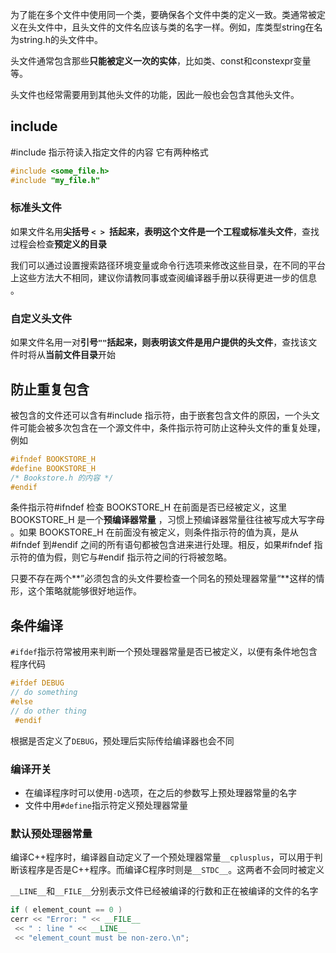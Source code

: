 为了能在多个文件中使用同一个类，要确保各个文件中类的定义一致。类通常被定义在头文件中，且头文件的文件名应该与类的名字一样。例如，库类型string在名为string.h的头文件中。

头文件通常包含那些**只能被定义一次的实体**，比如类、const和constexpr变量等。

头文件也经常需要用到其他头文件的功能，因此一般也会包含其他头文件。

## include

#include 指示符读入指定文件的内容 它有两种格式

``` c++
#include <some_file.h> 
#include "my_file.h" 
```

### 标准头文件

如果文件名用**尖括号 `< > `**括起来，表明这个文件是一个**工程或标准头文件**，查找过程会检查**预定义的目录**

我们可以通过设置搜索路径环境变量或命令行选项来修改这些目录，在不同的平台上这些方法大不相同，建议你请教同事或查阅编译器手册以获得更进一步的信息 。

### 自定义头文件

如果文件名用一对**引号`""`**括起来，则表明该文件是**用户提供的头文件**，查找该文件时将从**当前文件目录**开始

## 防止重复包含

 被包含的文件还可以含有#include 指示符，由于嵌套包含文件的原因，一个头文件可能会被多次包含在一个源文件中，条件指示符可防止这种头文件的重复处理，例如

``` c++
#ifndef BOOKSTORE_H 
#define BOOKSTORE_H 
/* Bookstore.h 的内容 */ 
#endif 
```

 条件指示符#ifndef 检查 BOOKSTORE_H 在前面是否已经被定义，这里 BOOKSTORE_H 是一个**预编译器常量** ，习惯上预编译器常量往往被写成大写字母 。如果 BOOKSTORE_H 在前面没有被定义，则条件指示符的值为真，是从#ifndef 到#endif 之间的所有语句都被包含进来进行处理。相反，如果#ifndef 指示符的值为假，则它与#endif 指示符之间的行将被忽略。

 只要不存在两个**”必须包含的头文件要检查一个同名的预处理器常量“**这样的情形，这个策略就能够很好地运作。

## 条件编译

`#ifdef`指示符常被用来判断一个预处理器常量是否已被定义，以便有条件地包含程序代码

``` c++
#ifdef DEBUG 
// do something
#else
// do other thing
 #endif 
```

根据是否定义了`DEBUG`，预处理后实际传给编译器也会不同

### 编译开关

-   在编译程序时可以使用`-D`选项，在之后的参数写上预处理器常量的名字
-   文件中用`#define`指示符定义预处理器常量

### 默认预处理器常量

编译C++程序时，编译器自动定义了一个预处理器常量`__cplusplus`，可以用于判断该程序是否是C++程序。而编译C程序时则是`__STDC__`。这两者不会同时被定义

`__LINE__`和`__FILE__`分别表示文件已经被编译的行数和正在被编译的文件的名字

```c++
if ( element_count == 0 ) 
cerr << "Error: " << __FILE__ 
 << " : line " << __LINE__ 
 << "element_count must be non-zero.\n";
```

